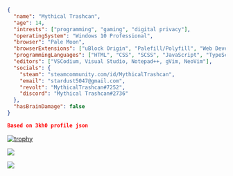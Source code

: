
```json
{
  "name": "Mythical Trashcan",
  "age": 14,
  "intrests": ["programming", "gaming", "digital privacy"],
  "operatingSystem": "Windows 10 Professional",
  "browser": "Pale Moon",
  "browserExtensions": ["uBlock Origin", "Palefill/Polyfill", "Web Developer's Toolbox", "Session Manager", "Extension Developer"],
  "programmingLanguages": ["HTML", "CSS", "SCSS", "JavaScript", "TypeScript", "Java", "Lua", "C#", "AutoHotkey/AHK"],
  "editors": ["VSCodium, Visual Studio, Notepad++, gVim, NeoVim"],
  "socials": {
    "steam": "steamcommunity.com/id/MythicalTrashcan",
    "email": "stardust5047@gmail.com",
    "revolt": "MythicalTrashcan#7252",
    "discord": "Mythical Trashcan#2736"
  },
  "hasBrainDamage": false
}

Based on 3kh0 profile json
```

[![trophy](https://github-profile-trophy.vercel.app/?username=MythicalTrashcan)](https://github.com/ryo-ma/github-profile-trophy)

![](https://github-readme-stats.vercel.app/api/top-langs/?username=MythicalTrashcan&layout=compact&theme=dark&title_color=FEFEFE&icon_color=55D24B&text_color=FEFEFE&border_color=30363D&bg_color=0D1117)

![](https://komarev.com/ghpvc/?username=MythicalTrashcan&color=7F0B6B)
